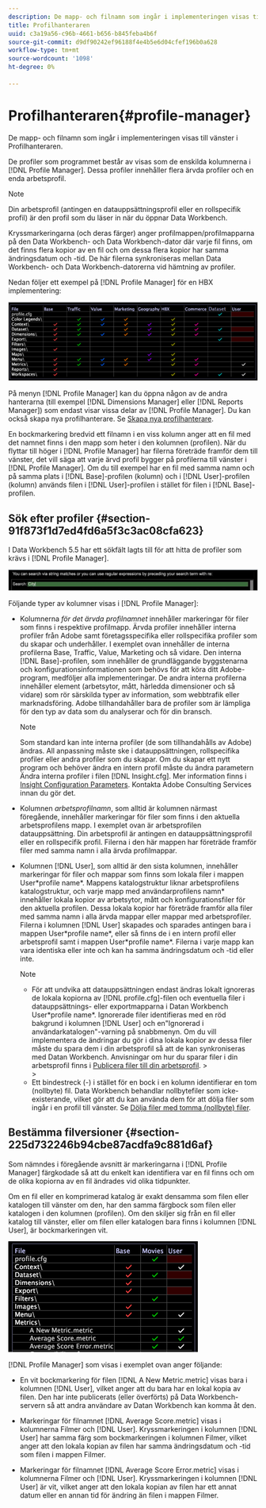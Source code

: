```yaml
---
description: De mapp- och filnamn som ingår i implementeringen visas till vänster i Profilhanteraren.
title: Profilhanteraren
uuid: c3a19a56-c96b-4661-b656-b845feba4b6f
source-git-commit: d9df90242ef96188f4e4b5e6d04cfef196b0a628
workflow-type: tm+mt
source-wordcount: '1098'
ht-degree: 0%

---
```



# Profilhanteraren{#profile-manager}

De mapp- och filnamn som ingår i implementeringen visas till vänster i Profilhanteraren.

De profiler som programmet består av visas som de enskilda kolumnerna i [!DNL Profile Manager]. Dessa profiler innehåller flera ärvda profiler och en enda arbetsprofil.

>[!NOTE]
>
>Din arbetsprofil (antingen en datauppsättningsprofil eller en rollspecifik profil) är den profil som du läser in när du öppnar Data Workbench.

Kryssmarkeringarna (och deras färger) anger profilmappen/profilmapparna på den Data Workbench- och Data Workbench-dator där varje fil finns, om det finns flera kopior av en fil och om dessa flera kopior har samma ändringsdatum och -tid. De här filerna synkroniseras mellan Data Workbench- och Data Workbench-datorerna vid hämtning av profiler.

Nedan följer ett exempel på [!DNL Profile Manager] för en HBX implementering:

![](assets/client-prof.png)

På menyn [!DNL Profile Manager] kan du öppna någon av de andra hanterarna (till exempel [!DNL Dimensions Manager] eller [!DNL Reports Manager]) som endast visar vissa delar av [!DNL Profile Manager]. Du kan också skapa nya profilhanterare. Se [Skapa nya profilhanterare](../../../../home/c-get-started/c-intf-anlys-ftrs/c-cstm-prof-files-mgrs/c-new-prof-mgrs.md#concept-0021e006523e4d538aaa16322731d9d3).

En bockmarkering bredvid ett filnamn i en viss kolumn anger att en fil med det namnet finns i den mapp som heter i den kolumnen (profilen). När du flyttar till höger i [!DNL Profile Manager] har filerna företräde framför dem till vänster, det vill säga att varje ärvd profil bygger på profilerna till vänster i [!DNL Profile Manager]. Om du till exempel har en fil med samma namn och på samma plats i [!DNL Base]-profilen (kolumn) och i [!DNL User]-profilen (kolumn) används filen i [!DNL User]-profilen i stället för filen i [!DNL Base]-profilen.

## Sök efter profiler {#section-91f873f1d7ed4fd6a5f3c3ac08cfa623}

I Data Workbench 5.5 har ett sökfält lagts till för att hitta de profiler som krävs i [!DNL Profile Manager].

![](assets/client-prof2.png)

Följande typer av kolumner visas i [!DNL Profile Manager]:

* Kolumnerna *för det ärvda profilnamnet* innehåller markeringar för filer som finns i respektive profilmapp. Ärvda profiler innehåller interna profiler från Adobe samt företagsspecifika eller rollspecifika profiler som du skapar och underhåller. I exemplet ovan innehåller de interna profilerna Base, Traffic, Value, Marketing och så vidare. Den interna [!DNL Base]-profilen, som innehåller de grundläggande byggstenarna och konfigurationsinformationen som behövs för att köra ditt Adobe-program, medföljer alla implementeringar. De andra interna profilerna innehåller element (arbetsytor, mått, härledda dimensioner och så vidare) som rör särskilda typer av information, som webbtrafik eller marknadsföring. Adobe tillhandahåller bara de profiler som är lämpliga för den typ av data som du analyserar och för din bransch.

   >[!NOTE]
   >
   >Som standard kan inte interna profiler (de som tillhandahålls av Adobe) ändras. All anpassning måste ske i datauppsättningen, rollspecifika profiler eller andra profiler som du skapar. Om du skapar ett nytt program och behöver ändra en intern profil måste du ändra parametern Ändra interna profiler i filen [!DNL Insight.cfg]. Mer information finns i [Insight Configuration Parameters](../../../../home/c-get-started/c-insght-config-param.md#concept-14da97d0756348e885c08ca9e866074b). Kontakta Adobe Consulting Services innan du gör det.

* Kolumnen *arbetsprofilnamn*, som alltid är kolumnen närmast föregående, innehåller markeringar för filer som finns i den aktuella arbetsprofilens mapp. I exemplet ovan är arbetsprofilen datauppsättning. Din arbetsprofil är antingen en datauppsättningsprofil eller en rollspecifik profil. Filerna i den här mappen har företräde framför filer med samma namn i alla ärvda profilmappar.
* Kolumnen [!DNL User], som alltid är den sista kolumnen, innehåller markeringar för filer och mappar som finns som lokala filer i mappen User\*profile name*. Mappens katalogstruktur liknar arbetsprofilens katalogstruktur, och varje mapp med användarprofilens namn* innehåller lokala kopior av arbetsytor, mått och konfigurationsfiler för den aktuella profilen. Dessa lokala kopior har företräde framför alla filer med samma namn i alla ärvda mappar eller mappar med arbetsprofiler. Filerna i kolumnen [!DNL User] skapades och sparades antingen bara i mappen User\*profile name*, eller så finns de i en intern profil eller arbetsprofil samt i mappen User\*profile name*. Filerna i varje mapp kan vara identiska eller inte och kan ha samma ändringsdatum och -tid eller inte.

   >[!NOTE]
   >
   >
   >    
   >    
   >    * För att undvika att datauppsättningen endast ändras lokalt ignoreras de lokala kopiorna av [!DNL profile.cfg]-filen och eventuella filer i datauppsättnings- eller exportmapparna i Datan Workbench User\*profile name*. Ignorerade filer identifieras med en röd bakgrund i kolumnen [!DNL User] och en&quot;Ignorerad i användarkatalogen&quot;-varning på snabbmenyn. Om du vill implementera de ändringar du gör i dina lokala kopior av dessa filer måste du spara dem i din arbetsprofil så att de kan synkroniseras med Datan Workbench. Anvisningar om hur du sparar filer i din arbetsprofil finns i [Publicera filer till din arbetsprofil](../../../../home/c-get-started/c-admin-intrf/c-prof-mgr/t-pub-files-wkg-prof.md#task-a0106e010c834d16bd60eef4721b6af9).
      >    
      >    
   * Ett bindestreck (-) i stället för en bock i en kolumn identifierar en tom (nollbyte) fil. Data Workbench behandlar nollbytefiler som icke-existerande, vilket gör att du kan använda dem för att dölja filer som ingår i en profil till vänster. Se [Dölja filer med tomma (nollbyte) filer](../../../../home/c-get-started/c-admin-intrf/c-prof-mgr/c-empty-files.md#concept-e776fac9e5904bed8c13b9d5eb17c491).


## Bestämma filversioner {#section-225d732246b94cbe87acdfa9c881d6af}

Som nämndes i föregående avsnitt är markeringarna i [!DNL Profile Manager] färgkodade så att du enkelt kan identifiera var en fil finns och om de olika kopiorna av en fil ändrades vid olika tidpunkter.

Om en fil eller en komprimerad katalog är exakt densamma som filen eller katalogen till vänster om den, har den samma färgbock som filen eller katalogen i den kolumnen (profilen). Om den skiljer sig från en fil eller katalog till vänster, eller om filen eller katalogen bara finns i kolumnen [!DNL User], är bockmarkeringen vit.

![](assets/vis_ProfMgr_LocalFiles.png)

[!DNL Profile Manager] som visas i exemplet ovan anger följande:

* En vit bockmarkering för filen [!DNL A New Metric.metric] visas bara i kolumnen [!DNL User], vilket anger att du bara har en lokal kopia av filen. Den har inte publicerats (eller överförts) på Data Workbench-servern så att andra användare av Datan Workbench kan komma åt den.

* Markeringar för filnamnet [!DNL Average Score.metric] visas i kolumnerna Filmer och [!DNL User]. Kryssmarkeringen i kolumnen [!DNL User] har samma färg som bockmarkeringen i kolumnen Filmer, vilket anger att den lokala kopian av filen har samma ändringsdatum och -tid som filen i mappen Filmer.

* Markeringar för filnamnet [!DNL Average Score Error.metric] visas i kolumnerna Filmer och [!DNL User]. Kryssmarkeringen i kolumnen [!DNL User] är vit, vilket anger att den lokala kopian av filen har ett annat datum eller en annan tid för ändring än filen i mappen Filmer.


